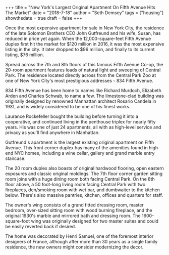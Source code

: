 +++
title = "New York's Largest Original Apartment On Fifth Avenue Hits The Market"
date = "2018-7-18"
author = "Seth Demsey"
tags = ["housing"]
showthedate = true
draft = false
+++

Once the most expensive apartment for sale in New York City, the residence of the late Solomon Brothers CEO John Gutfreund and his wife, Susan, has reduced in price yet again. When the 12,000-square-feet Fifth Avenue duplex first hit the market for $120 million in 2016, it was the most expensive listing in the city. It later dropped to $96 million, and finally to its current listing, $76 million.

Spread across the 7th and 8th floors of this famous Fifth Avenue Co-op, the 20-room apartment features loads of natural light and sweeping of Central Park. The residence located directly across from the Central Park Zoo at one of New York City's most prestigious addresses - 834 Fifth Avenue.

834 Fifth Avenue has been home to names like Richard Murdoch, Elizabeth Arden and Charles Schwab, to name a few. The limestone-clad building was originally designed by renowned Manhattan architect Rosario Candela in 1931, and is widely considered to be one of his finest works.

Laurance Rockefeller bought the building before turning it into a cooperative, and continued living in the penthouse triplex for nearly fifty years. His was one of just 24 apartments, all with as high-level service and privacy as you'll find anywhere in Manhattan. 

Gutfreund's apartment is the largest existing original apartment on Fifth Avenue. This front corner duplex has many of the amenities found in high-end NYC homes, including a wine cellar, gallery and grand marble entry staircase.

The 20 room duplex also boasts of original hardwood flooring, open eastern exposures and classic original moldings. The 7th floor corner garden sitting room joins with a huge dining room both facing Central Park. On the 8th floor above, a 50 foot-long living room facing Central Park with two fireplaces, den/smoking room with wet bar, and dumbwaiter to the kitchen below.  There's also massive pantries, kitchen, offices and quarters for staff.

The owner's wing consists of a grand fitted dressing room, master bedroom, over-sized sitting room with wood burning fireplace, and the original 1930's marble and mirrored bath and dressing room. The 1600-square-foot wing was originally designed for two master suites and could be easily reverted back if desired.

The home was decorated by Henri Samuel, one of the foremost interior designers of France, although after more than 30 years as a single family residence, the new owners might consider modernizing the decor.